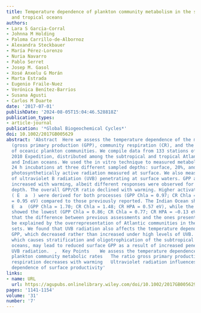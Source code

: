 ```yaml
---
title: Temperature dependence of plankton community metabolism in the subtropical
  and tropical oceans
authors:
- Lara S Garcia-Corral
- Johnna M Holding
- Paloma Carrillo-de-Albornoz
- Alexandra Steckbauer
- María Pérez-Lorenzo
- Nuria Navarro
- Pablo Serret
- Josep M. Gasol
- Xosé Anxelu G Morán
- Marta Estrada
- Eugenio Fraile-Nuez
- Verónica Benítez-Barrios
- Susana Agusti
- Carlos M Duarte
date: '2017-07-01'
publishDate: '2024-08-05T15:04:46.528818Z'
publication_types:
- article-journal
publication: '*Global Biogeochemical Cycles*'
doi: 10.1002/2017GB005629
abstract: 'Abstract  Here we assess the temperature dependence of the metabolic rates
  (gross primary production (GPP), community respiration (CR), and the ratio GPP/CR)
  of oceanic plankton communities. We compile data from 133 stations of the Malaspina
  2010 Expedition, distributed among the subtropical and tropical Atlantic, Pacific,
  and Indian oceans. We used the in vitro technique to measured metabolic rates during
  24 h incubations at three different sampled depths: surface, 20%, and 1% of the
  photosynthetically active radiation measured at surface. We also measured the %
  of ultraviolet B radiation (UVB) penetrating at surface waters. GPP and CR rates
  increased with warming, albeit different responses were observed for each sampled
  depth. The overall GPP/CR ratio declined with warming. Higher activation energies
  ( E  a  ) were derived for both processes (GPP Chla = 0.97; CR Chla = 1.26; CR HPA
  = 0.95 eV) compared to those previously reported. The Indian Ocean showed the highest
  E  a  (GPP Chla = 1.70; CR Chla = 1.48; CR HPA = 0.57 eV), while the Atlantic Ocean
  showed the lowest (GPP Chla = 0.86; CR Chla = 0.77; CR HPA = −0.13 eV). We believe
  that the difference between previous assessments and the ones presented here can
  be explained by the overrepresentation of Atlantic communities in the previous data
  sets. We found that UVB radiation also affects the temperature dependence of surface
  GPP, which decreased rather than increased under high levels of UVB. Ocean warming,
  which causes stratification and oligotrophication of the subtropical and tropical
  oceans, may lead to reduced surface GPP as a result of increased penetration of
  UVB radiation.  ,  Key Points    We assess the temperature dependence of oceanic
  plankton community metabolic rates   The ratio gross primary production/community
  respiration decreases with warming   Ultraviolet radiation influences the temperature
  dependence of surface productivity'
links:
- name: URL
  url: https://agupubs.onlinelibrary.wiley.com/doi/10.1002/2017GB005629
pages: '1141-1154'
volume: '31'
number: '7'
---
```

